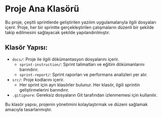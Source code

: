 # Proje Ana Klasörü

Bu proje, çeşitli sprintlerde geliştirilen yazılım uygulamalarıyla ilgili dosyaları içerir. Proje, her bir sprintte gerçekleştirilen çalışmaların düzenli bir şekilde takip edilmesini sağlayacak şekilde yapılandırılmıştır.

## Klasör Yapısı:
- `docs/`: Proje ile ilgili dökümantasyon dosyalarını içerir.
  - `sprint-instruction/`: Sprint talimatları ve eğitim dökümanlarını barındırır.
  - `sprint-report/`: Sprint raporları ve performans analizleri yer alır.
- `src/`: Proje kodlarını içerir.
  - Her sprint için ayrı klasörler bulunur. Her klasör, ilgili sprintin geliştirmelerini barındırır.
- `.gitignore`: Gereksiz dosyaların Git tarafından izlenmemesi için kullanılır.

Bu klasör yapısı, projenin yönetimini kolaylaştırmak ve düzeni sağlamak amacıyla tasarlanmıştır.
